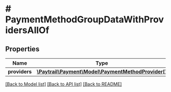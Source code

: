 # # PaymentMethodGroupDataWithProvidersAllOf

## Properties

Name | Type | Description | Notes
------------ | ------------- | ------------- | -------------
**providers** | [**\Paytrail\Payment\Model\PaymentMethodProvider[]**](PaymentMethodProvider.md) |  |

[[Back to Model list]](../../README.md#models) [[Back to API list]](../../README.md#endpoints) [[Back to README]](../../README.md)
